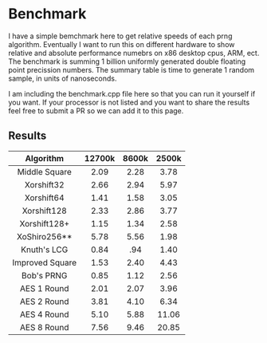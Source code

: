 # Benchmark

I have a simple bemchmark here to get relative speeds of each prng algorithm. Eventually I want to run this on different hardware to show relative and absolute performance numebrs on x86 desktop cpus, ARM, ect. The benchmark is summing 1 billion uniformly generated double floating point precission numbers. The summary table is time to generate 1 random sample, in units of nanoseconds.

I am including the benchmark.cpp file here so that you can run it yourself if you want. If your processor is not listed and you want to share the results feel free to submit a PR so we can add it to this page.

## Results

|    Algorithm    |    12700k    |     8600k    |     2500k    |
|:---------------:|:------------:|:------------:|:------------:|
|  Middle Square  |     2.09     |     2.28     |     3.78     |
|    Xorshift32   |     2.66     |     2.94     |     5.97     |
|    Xorshift64   |     1.41     |     1.58     |     3.05     |
|   Xorshift128   |     2.33     |     2.86     |     3.77     |
|   Xorshift128+  |     1.15     |     1.34     |     2.58     |
|   XoShiro256**  |     5.78     |     5.56     |     1.98     |
|   Knuth's LCG   |     0.84     |      .94     |     1.40     |
| Improved Square |     1.53     |     2.40     |     4.43     |
|    Bob's PRNG   |     0.85     |     1.12     |     2.56     |
|   AES 1 Round   |     2.01     |     2.07     |     3.96     |
|   AES 2 Round   |     3.81     |     4.10     |     6.34     |
|   AES 4 Round   |     5.10     |     5.88     |    11.06     |
|   AES 8 Round   |     7.56     |     9.46     |    20.85     |
